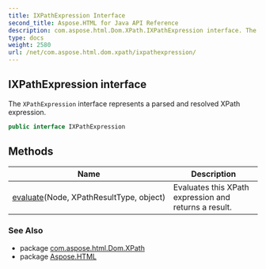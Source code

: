 ```yaml
---
title: IXPathExpression Interface
second_title: Aspose.HTML for Java API Reference
description: com.aspose.html.Dom.XPath.IXPathExpression interface. The XPathExpression interface represents a parsed and resolved XPath expression
type: docs
weight: 2580
url: /net/com.aspose.html.dom.xpath/ixpathexpression/
---
```

## IXPathExpression interface

The `XPathExpression` interface represents a parsed and resolved XPath expression.

```java
public interface IXPathExpression
```

## Methods

| Name | Description |
| --- | --- |
| [evaluate](../../com.aspose.html.dom.xpath/ixpathexpression/evaluate/)(Node, XPathResultType, object) | Evaluates this XPath expression and returns a result. |

### See Also

* package [com.aspose.html.Dom.XPath](../../com.aspose.html.dom.xpath/)
* package [Aspose.HTML](../../)
